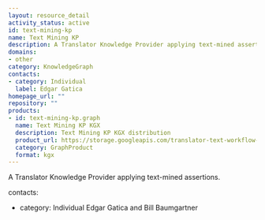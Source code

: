 ```yaml
---
layout: resource_detail
activity_status: active
id: text-mining-kp
name: Text Mining KP
description: A Translator Knowledge Provider applying text-mined assertions.
domains:
- other
category: KnowledgeGraph
contacts:
- category: Individual
  label: Edgar Gatica
homepage_url: ""
repository: ""
products:
- id: text-mining-kp.graph
  name: Text Mining KP KGX
  description: Text Mining KP KGX distribution
  product_url: https://storage.googleapis.com/translator-text-workflow-dev-public/kgx/UniProt/targeted_assertions.tar.gz
  category: GraphProduct
  format: kgx
---
```


A Translator Knowledge Provider applying text-mined assertions.

contacts:
- category: Individual
 Edgar Gatica and Bill Baumgartner
